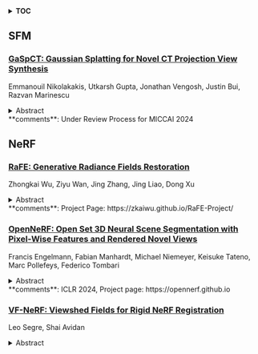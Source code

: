 <details>
  <summary><b>TOC</b></summary>
  <ol>
    <li><a href=#sfm>SFM</a></li>
      <ul>
        <li><a href=#GaSpCT:-Gaussian-Splatting-for-Novel-CT-Projection-View-Synthesis>GaSpCT: Gaussian Splatting for Novel CT Projection View Synthesis</a></li>
      </ul>
    </li>
    <li><a href=#nerf>NeRF</a></li>
      <ul>
        <li><a href=#RaFE:-Generative-Radiance-Fields-Restoration>RaFE: Generative Radiance Fields Restoration</a></li>
        <li><a href=#OpenNeRF:-Open-Set-3D-Neural-Scene-Segmentation-with-Pixel-Wise-Features-and-Rendered-Novel-Views>OpenNeRF: Open Set 3D Neural Scene Segmentation with Pixel-Wise Features and Rendered Novel Views</a></li>
        <li><a href=#VF-NeRF:-Viewshed-Fields-for-Rigid-NeRF-Registration>VF-NeRF: Viewshed Fields for Rigid NeRF Registration</a></li>
      </ul>
    </li>
  </ol>
</details>

## SFM  

### [GaSpCT: Gaussian Splatting for Novel CT Projection View Synthesis](http://arxiv.org/abs/2404.03126)  
Emmanouil Nikolakakis, Utkarsh Gupta, Jonathan Vengosh, Justin Bui, Razvan Marinescu  
<details>  
  <summary>Abstract</summary>  
  <ol>  
    We present GaSpCT, a novel view synthesis and 3D scene representation method used to generate novel projection views for Computer Tomography (CT) scans. We adapt the Gaussian Splatting framework to enable novel view synthesis in CT based on limited sets of 2D image projections and without the need for Structure from Motion (SfM) methodologies. Therefore, we reduce the total scanning duration and the amount of radiation dose the patient receives during the scan. We adapted the loss function to our use-case by encouraging a stronger background and foreground distinction using two sparsity promoting regularizers: a beta loss and a total variation (TV) loss. Finally, we initialize the Gaussian locations across the 3D space using a uniform prior distribution of where the brain's positioning would be expected to be within the field of view. We evaluate the performance of our model using brain CT scans from the Parkinson's Progression Markers Initiative (PPMI) dataset and demonstrate that the rendered novel views closely match the original projection views of the simulated scan, and have better performance than other implicit 3D scene representations methodologies. Furthermore, we empirically observe reduced training time compared to neural network based image synthesis for sparse-view CT image reconstruction. Finally, the memory requirements of the Gaussian Splatting representations are reduced by 17% compared to the equivalent voxel grid image representations.  
  </ol>  
</details>  
**comments**: Under Review Process for MICCAI 2024  
  
  



## NeRF  

### [RaFE: Generative Radiance Fields Restoration](http://arxiv.org/abs/2404.03654)  
Zhongkai Wu, Ziyu Wan, Jing Zhang, Jing Liao, Dong Xu  
<details>  
  <summary>Abstract</summary>  
  <ol>  
    NeRF (Neural Radiance Fields) has demonstrated tremendous potential in novel view synthesis and 3D reconstruction, but its performance is sensitive to input image quality, which struggles to achieve high-fidelity rendering when provided with low-quality sparse input viewpoints. Previous methods for NeRF restoration are tailored for specific degradation type, ignoring the generality of restoration. To overcome this limitation, we propose a generic radiance fields restoration pipeline, named RaFE, which applies to various types of degradations, such as low resolution, blurriness, noise, compression artifacts, or their combinations. Our approach leverages the success of off-the-shelf 2D restoration methods to recover the multi-view images individually. Instead of reconstructing a blurred NeRF by averaging inconsistencies, we introduce a novel approach using Generative Adversarial Networks (GANs) for NeRF generation to better accommodate the geometric and appearance inconsistencies present in the multi-view images. Specifically, we adopt a two-level tri-plane architecture, where the coarse level remains fixed to represent the low-quality NeRF, and a fine-level residual tri-plane to be added to the coarse level is modeled as a distribution with GAN to capture potential variations in restoration. We validate RaFE on both synthetic and real cases for various restoration tasks, demonstrating superior performance in both quantitative and qualitative evaluations, surpassing other 3D restoration methods specific to single task. Please see our project website https://zkaiwu.github.io/RaFE-Project/.  
  </ol>  
</details>  
**comments**: Project Page: https://zkaiwu.github.io/RaFE-Project/  
  
### [OpenNeRF: Open Set 3D Neural Scene Segmentation with Pixel-Wise Features and Rendered Novel Views](http://arxiv.org/abs/2404.03650)  
Francis Engelmann, Fabian Manhardt, Michael Niemeyer, Keisuke Tateno, Marc Pollefeys, Federico Tombari  
<details>  
  <summary>Abstract</summary>  
  <ol>  
    Large visual-language models (VLMs), like CLIP, enable open-set image segmentation to segment arbitrary concepts from an image in a zero-shot manner. This goes beyond the traditional closed-set assumption, i.e., where models can only segment classes from a pre-defined training set. More recently, first works on open-set segmentation in 3D scenes have appeared in the literature. These methods are heavily influenced by closed-set 3D convolutional approaches that process point clouds or polygon meshes. However, these 3D scene representations do not align well with the image-based nature of the visual-language models. Indeed, point cloud and 3D meshes typically have a lower resolution than images and the reconstructed 3D scene geometry might not project well to the underlying 2D image sequences used to compute pixel-aligned CLIP features. To address these challenges, we propose OpenNeRF which naturally operates on posed images and directly encodes the VLM features within the NeRF. This is similar in spirit to LERF, however our work shows that using pixel-wise VLM features (instead of global CLIP features) results in an overall less complex architecture without the need for additional DINO regularization. Our OpenNeRF further leverages NeRF's ability to render novel views and extract open-set VLM features from areas that are not well observed in the initial posed images. For 3D point cloud segmentation on the Replica dataset, OpenNeRF outperforms recent open-vocabulary methods such as LERF and OpenScene by at least +4.9 mIoU.  
  </ol>  
</details>  
**comments**: ICLR 2024, Project page: https://opennerf.github.io  
  
### [VF-NeRF: Viewshed Fields for Rigid NeRF Registration](http://arxiv.org/abs/2404.03349)  
Leo Segre, Shai Avidan  
<details>  
  <summary>Abstract</summary>  
  <ol>  
    3D scene registration is a fundamental problem in computer vision that seeks the best 6-DoF alignment between two scenes. This problem was extensively investigated in the case of point clouds and meshes, but there has been relatively limited work regarding Neural Radiance Fields (NeRF). In this paper, we consider the problem of rigid registration between two NeRFs when the position of the original cameras is not given. Our key novelty is the introduction of Viewshed Fields (VF), an implicit function that determines, for each 3D point, how likely it is to be viewed by the original cameras. We demonstrate how VF can help in the various stages of NeRF registration, with an extensive evaluation showing that VF-NeRF achieves SOTA results on various datasets with different capturing approaches such as LLFF and Objaverese.  
  </ol>  
</details>  
  
  



